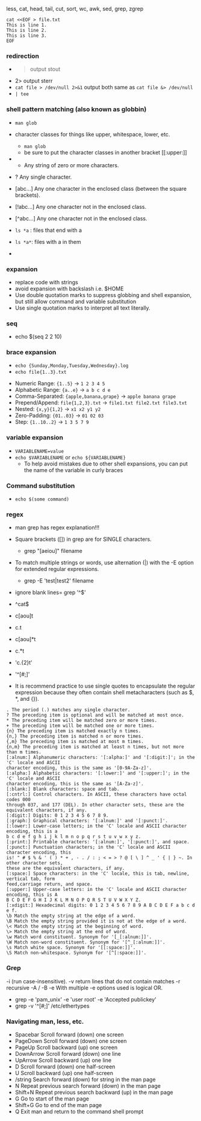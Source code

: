 less, cat, head, tail, cut, sort, wc, awk, sed, grep, zgrep

```
cat <<EOF > file.txt
This is line 1.
This is line 2.
This is line 3.
EOF
```

### redirection
* >  output stout
* 2> output sterr
* `cat file > /dev/null 2>&1`  output both same as `cat file &> /dev/null`
* `| tee`

### shell pattern matching (also known as globbin)
* `man glob`
* character classes for things like upper, whitespace, lower, etc.
    * `man glob` 
    * be sure to put the character classes in another bracket [[:upper:]]
* * Any string of zero or more characters.
* ? Any single character.
* [abc...] Any one character in the enclosed class (between the square brackets).
* [!abc...] Any one character not in the enclosed class.
* [^abc...] Any one character not in the enclosed class.

* `ls *a` : files that end with a
* `ls *a*`: files with a in them
* 

### expansion 
* replace code with strings
* avoid expansion with backslash i.e. \$HOME
* Use double quotation marks to suppress globbing and shell expansion, but still allow command and variable substitution
* Use single quotation marks to interpret all text literally.

### seq
* echo $(seq 2 2 10)


### brace expansion
* `echo {Sunday,Monday,Tuesday,Wednesday}.log`
* `echo file{1..3}.txt`
- Numeric Range: `{1..5}` → `1 2 3 4 5`
- Alphabetic Range: `{a..e}` → `a b c d e`
- Comma-Separated: `{apple,banana,grape}` → `apple banana grape`
- Prepend/Append: `file{1,2,3}.txt` → `file1.txt file2.txt file3.txt`
- Nested: `{x,y}{1,2}` → `x1 x2 y1 y2`
- Zero-Padding: `{01..03}` → `01 02 03`
- Step: `{1..10..2}` → `1 3 5 7 9`


### variable expansion
* `VARIABLENAME=value`
* `echo $VARIABLENAME` or `echo ${VARIABLENAME}`
    * To help avoid mistakes due to other shell expansions, you can put the name of the variable in curly braces


### Command substitution
* `echo $(some command)`



### regex

* man grep has regex explanation!!!

* Square brackets ([]) in grep are for SINGLE characters.
    * grep "[aeiou]" filename
* To match multiple strings or words, use alternation (|) with the -E option for extended regular expressions.
    * grep -E 'test|test2' filename

* ignore blank lines= grep '^$'

* ^cat$
* c[aou]t
* c.t
* c[aou]*t
* c.*t
* 'c.\{2\}t'
* '^[#;]'
* It is recommend practice to use single quotes to encapsulate the regular expression
because they often contain shell metacharacters (such as $, *, and {}).

```
. The period (.) matches any single character.
? The preceding item is optional and will be matched at most once.
* The preceding item will be matched zero or more times.
+ The preceding item will be matched one or more times.
{n} The preceding item is matched exactly n times.
{n,} The preceding item is matched n or more times.
{,m} The preceding item is matched at most m times.
{n,m} The preceding item is matched at least n times, but not more than m times.
[:alnum:] Alphanumeric characters: '[:alpha:]' and '[:digit:]'; in the 'C' locale and ASCII
character encoding, this is the same as '[0-9A-Za-z]'.
[:alpha:] Alphabetic characters: '[:lower:]' and '[:upper:]'; in the 'C' locale and ASCII
character encoding, this is the same as '[A-Za-z]'.
[:blank:] Blank characters: space and tab.
[:cntrl:] Control characters. In ASCII, these characters have octal codes 000
through 037, and 177 (DEL). In other character sets, these are the
equivalent characters, if any.
[:digit:] Digits: 0 1 2 3 4 5 6 7 8 9.
[:graph:] Graphical characters: '[:alnum:]' and '[:punct:]'.
[:lower:] Lower-case letters; in the 'C' locale and ASCII character encoding, this is a
b c d e f g h i j k l m n o p q r s t u v w x y z.
[:print:] Printable characters: '[:alnum:]', '[:punct:]', and space.
[:punct:] Punctuation characters; in the 'C' locale and ASCII character encoding, this
is! " # $ % & ' ( ) * + , - . / : ; < = > ? @ [ \ ] ^ _ ' { | } ~. In other character sets,
these are the equivalent characters, if any.
[:space:] Space characters: in the 'C' locale, this is tab, newline, vertical tab, form
feed,carriage return, and space.
[:upper:] Upper-case letters: in the 'C' locale and ASCII character encoding, this is A
B C D E F G H I J K L M N O P Q R S T U V W X Y Z.
[:xdigit:] Hexadecimal digits: 0 1 2 3 4 5 6 7 8 9 A B C D E F a b c d e f.
\b Match the empty string at the edge of a word.
\B Match the empty string provided it is not at the edge of a word.
\< Match the empty string at the beginning of word.
\> Match the empty string at the end of word.
\w Match word constituent. Synonym for '[_[:alnum:]]'.
\W Match non-word constituent. Synonym for '[^_[:alnum:]]'.
\s Match white space. Synonym for '[[:space:]]'.
\S Match non-whitespace. Synonym for '[^[:space:]]'.
```

### Grep
-i (run case-insensitive).
-v return lines that do not contain matches
-r recursive
-A / -B 
-e With multiple -e options used is logical OR.
* grep -e 'pam_unix' -e 'user root' -e 'Accepted publickey'
* grep -v '^[#;]' /etc/ethertypes


### Navigating man, less, etc.
* Spacebar Scroll forward (down) one screen
* PageDown Scroll forward (down) one screen
* PageUp Scroll backward (up) one screen
* DownArrow Scroll forward (down) one line
* UpArrow Scroll backward (up) one line
* D Scroll forward (down) one half-screen
* U Scroll backward (up) one half-screen
* /string Search forward (down) for string in the man page
* N Repeat previous search forward (down) in the man page
* Shift+N Repeat previous search backward (up) in the man page
* G Go to start of the man page
* Shift+G Go to end of the man page
* Q Exit man and return to the command shell prompt